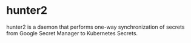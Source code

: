 # hunter2

hunter2 is a daemon that performs one-way synchronization of secrets from Google Secret Manager to Kubernetes Secrets.
